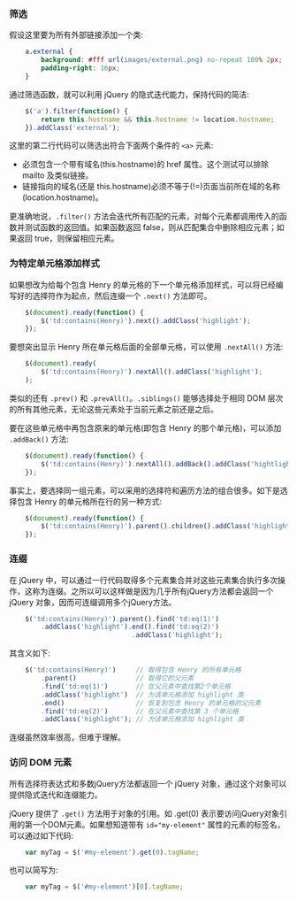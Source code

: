 
### 筛选

假设这里要为所有外部链接添加一个类:
```css
    a.external {
        background: #fff url(images/external.png) no-repeat 100% 2px;
        padding-right: 16px;
    }
```

通过筛选函数，就可以利用 jQuery 的隐式迭代能力，保持代码的简洁:
```js
    $('a').filter(function() {
        return this.hostname && this.hostname != location.hostname;
    }).addClass('external');
```
这里的第二行代码可以筛选出符合下面两个条件的 `<a>` 元素:
* 必须包含一个带有域名(this.hostname)的 href 属性。这个测试可以排除 mailto 及类似链接。
* 链接指向的域名(还是 this.hostname)必须不等于(!=)页面当前所在域的名称(location.hostname)。

更准确地说，`.filter()` 方法会迭代所有匹配的元素，对每个元素都调用传入的函数并测试函数的返回值。如果函数返回 false，则从匹配集合中删除相应元素；如果返回 true，则保留相应元素。

### 为特定单元格添加样式

如果想改为给每个包含 Henry 的单元格的下一个单元格添加样式，可以将已经编写好的选择符作为起点，然后连缀一个 `.next()` 方法即可。
```js
    $(document).ready(function() {
        $('td:contains(Henry)').next().addClass('highlight');
    });
```

要想突出显示 Henry 所在单元格后面的全部单元格，可以使用 `.nextAll()` 方法:
```js
    $(document).ready(
        $('td:contains(Henry)').nextAll().addClass('highlight');
    );
```

类似的还有 `.prev()` 和 `.prevAll()`。`.siblings()` 能够选择处于相同 DOM 层次的所有其他元素，无论这些元素处于当前元素之前还是之后。

要在这些单元格中再包含原来的单元格(即包含 Henry 的那个单元格)，可以添加 `.addBack()` 方法:
```js
    $(document).ready(function() {
        $('td:contains(Henry)').nextAll().addBack().addClass('hightlight');
    });
```

事实上，要选择同一组元素，可以采用的选择符和遍历方法的组合很多。如下是选择包含 Henry 的单元格所在行的另一种方式:
```js
    $(document).ready(function() {
        $('td:contains(Henry)').parent().children().addClass('highlight');
    });
```

### 连缀

在 jQuery 中，可以通过一行代码取得多个元素集合并对这些元素集合执行多次操作，这称为连缀。之所以可以这样做是因为几乎所有jQuery方法都会返回一个 jQuery 对象，因而可连缀调用多个jQuery方法。
```js
    $('td:contains(Henry)').parent().find('td:eq(1)')
        .addClass('highlight').end().find('td:eq(2)')
                               .addClass('highlight');
```
其含义如下:
```js
    $('td:contains(Henry)')     // 取得包含 Henry 的所有单元格
        .parent()               // 取得它的父元素
        .find('td:eq(1)')       // 在父元素中查找第2个单元格
        .addClass('highlight')  // 为该单元格添加 highlight 类
        .end()                  // 恢复到包含 Henry 的单元格的父元素
        .find('td:eq(2)')       // 在父元素中查找第 3 个单元格
        .addClass('highlight'); // 为该单元格添加 highlight 类
```
连缀虽然效率很高，但难于理解。

### 访问  DOM 元素

所有选择符表达式和多数jQuery方法都返回一个 jQuery 对象，通过这个对象可以提供隐式迭代和连缀能力。

jQuery 提供了 `.get()` 方法用于对象的引用。如 .get(0) 表示要访问jQuery对象引用的第一个DOM元素。如果想知道带有 `id="my-element"` 属性的元素的标签名，可以通过如下代码:
```js
    var myTag = $('#my-element').get(0).tagName;
```
也可以简写为:
```js
    var myTag = $('#my-element')[0].tagName;
```

